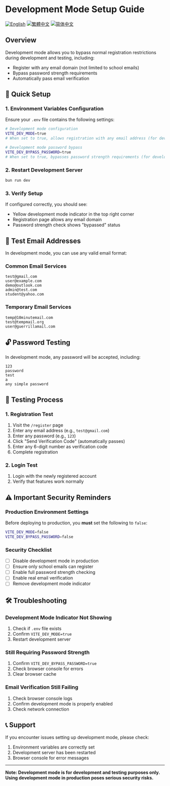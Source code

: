 # Development Mode Setup Guide

[![English](https://img.shields.io/badge/Language-English-blue)](DEV_MODE_SETUP.md)
[![繁體中文](https://img.shields.io/badge/Language-繁體中文-red)](../zh-TW/setup/DEV_MODE_SETUP.md)
[![简体中文](https://img.shields.io/badge/Language-简体中文-green)](../zh-CN/setup/DEV_MODE_SETUP.md)

## Overview

Development mode allows you to bypass normal registration restrictions during development and testing, including:
- Register with any email domain (not limited to school emails)
- Bypass password strength requirements
- Automatically pass email verification

## 🚀 Quick Setup

### 1. Environment Variables Configuration

Ensure your `.env` file contains the following settings:

```bash
# Development mode configuration
VITE_DEV_MODE=true
# When set to true, allows registration with any email address (for development testing only)

# Development mode password bypass
VITE_DEV_BYPASS_PASSWORD=true
# When set to true, bypasses password strength requirements (for development testing only)
```

### 2. Restart Development Server

```bash
bun run dev
```

### 3. Verify Setup

If configured correctly, you should see:
- Yellow development mode indicator in the top right corner
- Registration page allows any email domain
- Password strength check shows "bypassed" status

## 📧 Test Email Addresses

In development mode, you can use any valid email format:

### Common Email Services
```
test@gmail.com
user@example.com
demo@outlook.com
admin@test.com
student@yahoo.com
```

### Temporary Email Services
```
temp@10minutemail.com
test@tempmail.org
user@guerrillamail.com
```

## 🔓 Password Testing

In development mode, any password will be accepted, including:
```
123
password
test
a
any simple password
```

## 🧪 Testing Process

### 1. Registration Test
1. Visit the `/register` page
2. Enter any email address (e.g., `test@gmail.com`)
3. Enter any password (e.g., `123`)
4. Click "Send Verification Code" (automatically passes)
5. Enter any 6-digit number as verification code
6. Complete registration

### 2. Login Test
1. Login with the newly registered account
2. Verify that features work normally

## ⚠️ Important Security Reminders

### Production Environment Settings
Before deploying to production, you **must** set the following to `false`:

```bash
VITE_DEV_MODE=false
VITE_DEV_BYPASS_PASSWORD=false
```

### Security Checklist
- [ ] Disable development mode in production
- [ ] Ensure only school emails can register
- [ ] Enable full password strength checking
- [ ] Enable real email verification
- [ ] Remove development mode indicator

## 🛠️ Troubleshooting

### Development Mode Indicator Not Showing
1. Check if `.env` file exists
2. Confirm `VITE_DEV_MODE=true`
3. Restart development server

### Still Requiring Password Strength
1. Confirm `VITE_DEV_BYPASS_PASSWORD=true`
2. Check browser console for errors
3. Clear browser cache

### Email Verification Still Failing
1. Check browser console logs
2. Confirm development mode is properly enabled
3. Check network connection

## 📞 Support

If you encounter issues setting up development mode, please check:
1. Environment variables are correctly set
2. Development server has been restarted
3. Browser console for error messages

---

**Note: Development mode is for development and testing purposes only. Using development mode in production poses serious security risks.** 